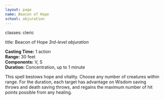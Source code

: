 ```yaml
---
layout: page
name: Beacon of Hope
school: abjuration
---
```

classes: cleric

title: Beacon of Hope 
_3rd-level abjuration_ 

**Casting Time:** 1 action   
**Range:** 30 feet   
**Components:** V, S    
**Duration:** Concentration, up to 1 minute 

This spell bestows hope and vitality. Choose any number of creatures within range. For the duration, each target has advantage on Wisdom saving throws and death saving throws, and regains the maximum number of hit points possible from any healing. 
